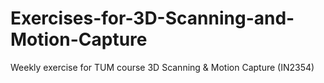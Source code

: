 # Exercises-for-3D-Scanning-and-Motion-Capture
Weekly exercise for TUM course 3D Scanning &amp; Motion Capture (IN2354)
